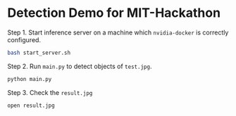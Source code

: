 # Detection Demo for MIT-Hackathon

Step 1. Start inference server on a machine which `nvidia-docker` is correctly configured.

```bash
bash start_server.sh
```

Step 2. Run `main.py` to detect objects of `test.jpg`.

```bash
python main.py
```

Step 3. Check the `result.jpg`

```bash
open result.jpg
``` 
